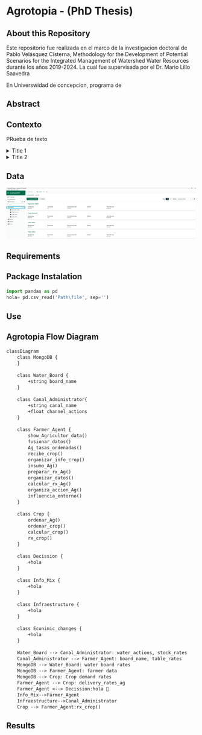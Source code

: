 # Agrotopia - (PhD Thesis)
## About this Repository
Este repositorio fue realizada en el marco de la investigacion doctoral de Pablo Velásquez Cisterna, Methodology for the Development of Potential Scenarios for the Integrated Management of Watershed Water Resources durante los años 2019-2024. La cual fue supervisada por el Dr. Mario Lillo Saavedra

En Universwidad de concepcion, programa de 
## Abstract




## Contexto
PRueba de texto
<details>
  <summary>Title 1</summary>
  <p>Some hidden content goes here</p>
  Here is some more without a paragraph tag
</details>
<details>
  <summary>Title 2</summary>
  <p>Same stuff here</p>
</details>

## Data

![alt text](https://github.com/Pablov81/Agrotopia/blob/main/images/AgroDb.png?raw=true)






## Requirements

## Package Instalation


```python
import pandas as pd
hola= pd.csv_read('Path\file', sep='')
```
## Use


## Agrotopia Flow Diagram

```mermaid
classDiagram
    class MongoDB {
    }

    class Water_Board {
        +string board_name
    }

    class Canal_Administrator{
        +string canal_name
        +float channel_actions
    }

    class Farmer_Agent {
        show_Agricultor_data()
        fusionar_datos()
        Ag_tasas_ordenadas()
        recibe_crop()
        organizar_info_crop()
        insumo_Ag()
        preparar_rx_Ag()
        organizar_datos()
        calcular_rx_Ag()
        organiza_accion_Ag()
        influencia_entorno()
    }

    class Crop {
        ordenar_Ag()
        ordenar_crop()
        calcular_crop()
        rx_crop()
    }

    class Decission {
        +hola
    }

    class Info_Mix {
        +hola
    }

    class Infraestructure {
        +hola
    }

    class Econimic_changes {
        +hola
    }

    Water_Board --> Canal_Administrator: water_actions, stock_rates
    Canal_Administrator --> Farmer_Agent: board_name, table_rates
    MongoDB --> Water_Board: water board rates
    MongoDB --> Farmer_Agent: farmer data
    MongoDB --> Crop: Crop demand rates
    Farmer_Agent --> Crop: delivery_rates_ag
    Farmer_Agent <--> Decission:hola 🥇
    Info_Mix-->Farmer_Agent
    Infraestructure-->Canal_Administrator
    Crop --> Farmer_Agent:rx_crop()
```



## Results

